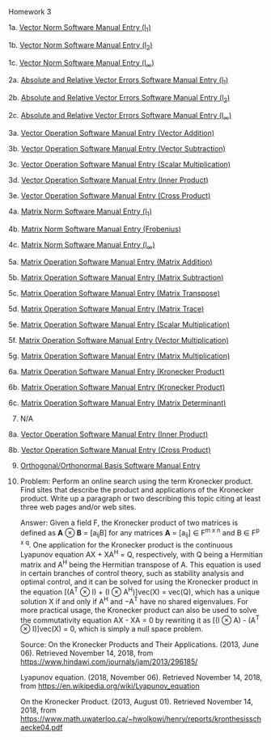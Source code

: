 Homework 3


1a. [Vector Norm Software Manual Entry (l<sub>1</sub>)](https://github.com/CamWeil/math4610/edit/master/softwaremanual/10avecnorml1.md)

1b. [Vector Norm Software Manual Entry (l<sub>2</sub>)](https://github.com/CamWeil/math4610/edit/master/softwaremanual/10bvecnorml2.md)

1c. [Vector Norm Software Manual Entry (l<sub>∞</sub>)](https://github.com/CamWeil/math4610/edit/master/softwaremanual/10cvecnormlinf.md)

2a. [Absolute and Relative Vector Errors Software Manual Entry (l<sub>1</sub>)](https://github.com/CamWeil/math4610/edit/master/softwaremanual/11avecerrl1.md)

2b. [Absolute and Relative Vector Errors Software Manual Entry (l<sub>2</sub>)](https://github.com/CamWeil/math4610/edit/master/softwaremanual/11bvecerrl2.md)

2c. [Absolute and Relative Vector Errors Software Manual Entry (l<sub>∞</sub>)](https://github.com/CamWeil/math4610/edit/master/softwaremanual/11cvecerrlinf.md)

3a. [Vector Operation Software Manual Entry (Vector Addition)](https://github.com/CamWeil/math4610/edit/master/softwaremanual/12avecopsadd.md)

3b. [Vector Operation Software Manual Entry (Vector Subtraction)](https://github.com/CamWeil/math4610/edit/master/softwaremanual/12bvecopssub.md)

3c. [Vector Operation Software Manual Entry (Scalar Multiplication)](https://github.com/CamWeil/math4610/edit/master/softwaremanual/12cvecopsmultsc.md)

3d. [Vector Operation Software Manual Entry (Inner Product)](https://github.com/CamWeil/math4610/edit/master/softwaremanual/12dvecopsdot.md)

3e. [Vector Operation Software Manual Entry (Cross Product)](https://github.com/CamWeil/math4610/edit/master/softwaremanual/12evecopscross.md)

4a. [Matrix Norm Software Manual Entry (l<sub>1</sub>)](https://github.com/CamWeil/math4610/edit/master/softwaremanual/13amatnorml1.md)

4b. [Matrix Norm Software Manual Entry (Frobenius)](https://github.com/CamWeil/math4610/edit/master/softwaremanual/13bmatnormfrob.md)

4c. [Matrix Norm Software Manual Entry (l<sub>∞</sub>)](https://github.com/CamWeil/math4610/edit/master/softwaremanual/13cmatnormlinf.md)

5a. [Matrix Operation Software Manual Entry (Matrix Addition)](https://github.com/CamWeil/math4610/edit/master/softwaremanual/14amatopsadd.md)

5b. [Matrix Operation Software Manual Entry (Matrix Subtraction)](https://github.com/CamWeil/math4610/edit/master/softwaremanual/14bmatopssub.md)

5c. [Matrix Operation Software Manual Entry (Matrix Transpose)](https://github.com/CamWeil/math4610/edit/master/softwaremanual/14cmatopstransp.md)

5d. [Matrix Operation Software Manual Entry (Matrix Trace)](https://github.com/CamWeil/math4610/edit/master/softwaremanual/14dmatopstrace.md)

5e. [Matrix Operation Software Manual Entry (Scalar Multiplication)](https://github.com/CamWeil/math4610/edit/master/softwaremanual/14ematopsmultsc.md)

5f. [Matrix Operation Software Manual Entry (Vector Multiplication)](https://github.com/CamWeil/math4610/edit/master/softwaremanual/14fmatopsmultvec.md)

5g. [Matrix Operation Software Manual Entry (Matrix Multiplication)](https://github.com/CamWeil/math4610/edit/master/softwaremanual/14gmatopsmultmat.md)

6a. [Matrix Operation Software Manual Entry (Kronecker Product)](https://github.com/CamWeil/math4610/edit/master/softwaremanual/14hmatopskron.md)

6b. [Matrix Operation Software Manual Entry (Kronecker Product)](https://github.com/CamWeil/math4610/edit/master/softwaremanual/14hmatopskron.md)

6c. [Matrix Operation Software Manual Entry (Matrix Determinant)](https://github.com/CamWeil/math4610/edit/master/softwaremanual/14imatopsdet.md)

7. N/A

8a. [Vector Operation Software Manual Entry (Inner Product)](https://github.com/CamWeil/math4610/edit/master/softwaremanual/12dvecopsdot.md)

8b. [Vector Operation Software Manual Entry (Cross Product)](https://github.com/CamWeil/math4610/edit/master/softwaremanual/12evecopscross.md)

9. [Orthogonal/Orthonormal Basis Software Manual Entry](https://github.com/CamWeil/math4610/edit/master/softwaremanual/15orthbasis.md)

10. Problem: Perform an online search using the term Kronecker product. Find sites that describe the product and applications of the Kronecker product. Write up a paragraph or two describing this topic citing at least three web pages and/or web sites.

    Answer: Given a field F, the Kronecker product of two matrices is defined as <b>A</b> ⊗ <b>B</b> = \[a<sub>ij</sub>B\] for any matrices <b>A</b> = \[a<sub>ij</sub>\] ∈ F<sup>m x n</sup> and B ∈ F<sup>p x q</sup>. One application for the Kronecker product is the continuous Lyapunov equation AX + XA<sup>H</sup> = Q, respectively, with Q being a Hermitian matrix and A<sup>H</sup> being the Hermitian transpose of A. This equation is used in certain branches of control theory, such as stability analysis and optimal control, and it can be solved for using the Kronecker product in the equation \[(A<sup>T</sup> ⊗ I) + (I ⊗ A<sup>H</sup>)\]vec(X) = vec(Q), which has a unique solution X if and only if A<sup>H</sup> and −A<sup>T</sup> have no shared eigenvalues. For more practical usage, the Kronecker product can also be used to solve the commutativity equation AX - XA = 0 by rewriting it as \[(I ⊗ A) - (A<sup>T</sup> ⊗ I)\]vec(X) = 0, which is simply a null space problem.
    
    Source: On the Kronecker Products and Their Applications. (2013, June 06). Retrieved November 14, 2018, from https://www.hindawi.com/journals/jam/2013/296185/
    
    Lyapunov equation. (2018, November 06). Retrieved November 14, 2018, from https://en.wikipedia.org/wiki/Lyapunov_equation
    
    On the Kronecker Product. (2013, August 01). Retrieved November 14, 2018, from https://www.math.uwaterloo.ca/~hwolkowi/henry/reports/kronthesisschaecke04.pdf
